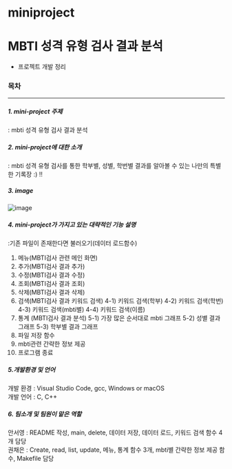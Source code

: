 # miniproject
# MBTI 성격 유형 검사 결과 분석
* 프로젝트 개발 정리
### 목차
---
##### 1. mini-project 주제
: mbti 성격 유형 검사 결과 분석

##### 2. mini-project에 대한 소개
: mbti 성격 유형 검사를 통한 학부별, 성별, 학번별 결과를 알아볼 수 있는 나만의 특별한 기록장 :) !!

##### 3. image
![image](https://user-images.githubusercontent.com/130718248/236693824-79802c1b-ab8a-484a-8104-a6b8548f6315.png)

##### 4. mini-project가 가지고 있는 대략적인 기능 설명
:기존 파일이 존재한다면 불러오기(데이터 로드함수)
1. 메뉴(MBTI검사 관련 메인 화면)
2. 추가(MBTI검사 결과 추가)
3. 수정(MBTI검사 결과 수정)
4. 조회(MBTI검사 결과 조회)
5. 삭제(MBTI검사 결과 삭제)
6. 검색(MBTI검사 결과 키워드 검색)
  4-1) 키워드 검색(학부)
  4-2) 키워드 검색(학번)
  4-3) 키워드 검색(mbti별)
  4-4) 키워드 검색(이름)
5. 통계 (MBTI검사 결과 분석)
  5-1) 가장 많은 순서대로 mbti 그래프
  5-2) 성별 결과 그래프
  5-3) 학부별 결과 그래프
7. 파일 저장 함수
8. mbti관련 간략한 정보 제공
9. 프로그램 종료
##### 5.개발환경 및 언어
개발 환경 : Visual Studio Code, gcc, Windows or macOS <br/>
개발 언어 : C, C++
##### 6. 팀소개 및 팀원이 맡은 역할
안서영 : README 작성, main, delete, 데이터 저장, 데이터 로드, 키워드 검색 함수 4개 담당 <br/>
권채은 : Create, read, list, update, 메뉴, 통계 함수 3개, mbti별 간략한 정보 제공 함수, Makefile 담당 




